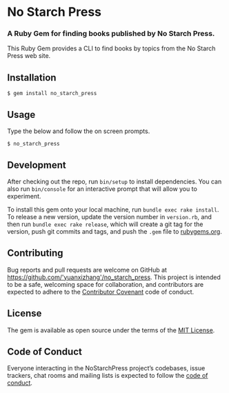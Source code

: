# No Starch Press

### A Ruby Gem for finding books published by No Starch Press. 

This Ruby Gem provides a CLI to find books by topics from the No Starch Press web site.

## Installation

    $ gem install no_starch_press

## Usage

Type the below and follow the on screen prompts.

    $ no_starch_press

## Development

After checking out the repo, run `bin/setup` to install dependencies. You can also run `bin/console` for an interactive prompt that will allow you to experiment.

To install this gem onto your local machine, run `bundle exec rake install`. To release a new version, update the version number in `version.rb`, and then run `bundle exec rake release`, which will create a git tag for the version, push git commits and tags, and push the `.gem` file to [rubygems.org](https://rubygems.org).

## Contributing

Bug reports and pull requests are welcome on GitHub at https://github.com/'yuanxizhang'/no_starch_press. This project is intended to be a safe, welcoming space for collaboration, and contributors are expected to adhere to the [Contributor Covenant](http://contributor-covenant.org) code of conduct.

## License

The gem is available as open source under the terms of the [MIT License](https://opensource.org/licenses/MIT).

## Code of Conduct

Everyone interacting in the NoStarchPress project’s codebases, issue trackers, chat rooms and mailing lists is expected to follow the [code of conduct](https://github.com/'yuanxizhang'/no_starch_press/blob/master/CODE_OF_CONDUCT.md).
